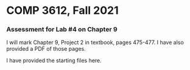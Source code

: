 # COMP 3612, Fall 2021
### Assessment for Lab #4 on Chapter 9

I will mark Chapter 9, Project 2 in textbook, pages 475-477. I have also provided a PDF of those pages.

I have provided the starting files here.


  
